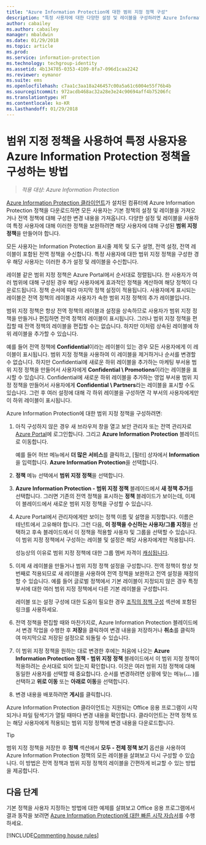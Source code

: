 ```yaml
---
title: "Azure Information Protection에 대한 범위 지정 정책 구성"
description: "특정 사용자에 대한 다양한 설정 및 레이블을 구성하려면 Azure Information Protection에 대한 범위 지정 정책을 구성해야 합니다."
author: cabailey
ms.author: cabailey
manager: mbaldwin
ms.date: 01/29/2018
ms.topic: article
ms.prod: 
ms.service: information-protection
ms.technology: techgroup-identity
ms.assetid: 4b134785-0353-4109-8fa7-096d1caa2242
ms.reviewer: eymanor
ms.suite: ems
ms.openlocfilehash: c7aa1c3aa18a246457c00a5a61c6004e55f76b4b
ms.sourcegitcommit: 972acdb468ac32a28e3e24c90694aff4b75206fc
ms.translationtype: HT
ms.contentlocale: ko-KR
ms.lasthandoff: 01/29/2018
---
```

# <a name="how-to-configure-the-azure-information-protection-policy-for-specific-users-by-using-scoped-policies"></a>범위 지정 정책을 사용하여 특정 사용자용 Azure Information Protection 정책을 구성하는 방법

>*적용 대상: Azure Information Protection*

[Azure Information Protection 클라이언트](https://www.microsoft.com/en-us/download/details.aspx?id=53018)가 설치된 컴퓨터에 Azure Information Protection 정책을 다운로드하면 모든 사용자는 기본 정책의 설정 및 레이블을 가져오거나 전역 정책에 대해 구성한 변경 내용을 가져옵니다. 다양한 설정 및 레이블을 사용하여 특정 사용자에 대해 이러한 정책을 보완하려면 해당 사용자에 대해 구성된 **범위 지정 정책**을 만들어야 합니다.

모든 사용자는 Information Protection 표시줄 제목 및 도구 설명, 전역 설정, 전역 레이블이 포함된 전역 정책을 수신합니다. 특정 사용자에 대한 범위 지정 정책을 구성한 경우 해당 사용자는 이러한 추가 설정 및 레이블을 수신합니다. 

레이블 같은 범위 지정 정책은 Azure Portal에서 순서대로 정렬됩니다. 한 사용자가 여러 범위에 대해 구성된 경우 해당 사용자에게 효과적인 정책을 계산하여 해당 정책이 다운로드됩니다. 정책 순서에 따라 마지막 정책 설정이 적용됩니다. 사용자에게 표시되는 레이블은 전역 정책의 레이블과 사용자가 속한 범위 지정 정책의 추가 레이블입니다. 

범위 지정 정책은 항상 전역 정책의 레이블과 설정을 상속하므로 사용자가 범위 지정 정책을 만들거나 편집하면 전역 정책의 레이블이 표시됩니다. 그러나 범위 지정 정책을 편집할 때 전역 정책의 레이블을 편집할 수는 없습니다. 하지만 이처럼 상속된 레이블에 하위 레이블을 추가할 수 있습니다.

예를 들어 전역 정책에 **Confidential**이라는 레이블이 있는 경우 모든 사용자에게 이 레이블이 표시됩니다. 범위 지정 정책을 사용하여 이 레이블을 제거하거나 순서를 변경할 수 없습니다. 하지만 Confidential에 새로운 하위 레이블을 추가하는 마케팅 부서용 범위 지정 정책을 만들어서 사용자에게 **Confidential \ Promotions**이라는 레이블을 표시할 수 있습니다. Confidential에 새로운 하위 레이블을 추가하는 영업 부서용 범위 지정 정책을 만들어서 사용자에게 **Confidential \ Partners**라는 레이블을 표시할 수도 있습니다. 그런 후 여러 설정에 대해 각 하위 레이블을 구성하면 각 부서의 사용자에게만 이 하위 레이블이 표시됩니다.

Azure Information Protection에 대한 범위 지정 정책을 구성하려면:

1. 아직 구성하지 않은 경우 새 브라우저 창을 열고 보안 관리자 또는 전역 관리자로 [Azure Portal](https://portal.azure.com)에 로그인합니다. 그리고 **Azure Information Protection** 블레이드로 이동합니다. 

    예를 들어 허브 메뉴에서 **더 많은 서비스**를 클릭하고, [필터] 상자에서 **Information**을 입력합니다. **Azure Information Protection**을 선택합니다.

2. **정책** 메뉴 선택에서 **범위 지정 정책**을 선택합니다.

3. **Azure Information Protection - 범위 지정 정책** 블레이드에서 **새 정책 추가**를 선택합니다. 그러면 기존의 전역 정책을 표시하는 **정책** 블레이드가 보이는데, 이제 이 블레이드에서 새로운 범위 지정 정책을 구성할 수 있습니다.

4. Azure Portal에서 관리자에게만 보이는 정책 이름 및 설명을 지정합니다. 이름은 테넌트에서 고유해야 합니다. 그런 다음, **이 정책을 수신하는 사용자/그룹 지정**을 선택하고 후속 블레이드에서 이 정책을 적용할 사용자 및 그룹을 선택할 수 있습니다. 이 범위 지정 정책에서 구성하는 레이블 및 설정은 해당 사용자에게만 적용됩니다.
    
    성능상의 이유로 범위 지정 정책에 대한 그룹 멤버 자격이 [캐싱됩니다](../plan-design/prepare.md#group-membership-caching-by-azure-information-protection).

5. 이제 새 레이블을 만들거나 범위 지정 정책 설정을 구성합니다. 전역 정책이 항상 첫 번째로 적용되므로 새 레이블을 사용하여 전역 정책을 보완하고 전역 설정을 재정의할 수 있습니다. 예를 들어 글로벌 정책에서 기본 레이블이 지정되지 않은 경우 특정 부서에 대한 여러 범위 지정 정책에서 다른 기본 레이블을 구성합니다.

    레이블 또는 설정 구성에 대한 도움이 필요한 경우 [조직의 정책 구성](configure-policy.md#configuring-your-organizations-policy) 섹션에 포함된 링크를 사용하세요.

6. 전역 정책을 편집할 때와 마찬가지로, Azure Information Protection 블레이드에서 변경 작업을 수행한 후 **저장**을 클릭하여 변경 내용을 저장하거나 **취소**를 클릭하여 마지막으로 저장된 설정으로 되돌릴 수 있습니다. 

7. 이 범위 지정 정책을 원하는 대로 변경한 후에는 처음에 나오는 **Azure Information Protection 정책 - 범위 지정 정책** 블레이드에서 이 범위 지정 정책이 적용하려는 순서대로 되어 있는지 확인합니다. 이것은 여러 범위 지정 정책에 대해 동일한 사용자를 선택할 때 중요합니다. 순서를 변경하려면 상황에 맞는 메뉴(**...** )를 선택하고 **위로 이동** 또는 **아래로 이동**을 선택합니다. 

8. 변경 내용을 배포하려면 **게시**를 클릭합니다. 

Azure Information Protection 클라이언트는 지원되는 Office 응용 프로그램이 시작되거나 파일 탐색기가 열릴 때마다 변경 내용을 확인합니다. 클라이언트는 전역 정책 또는 해당 사용자에게 적용되는 범위 지정 정책에 변경 내용을 다운로드합니다.

> [!TIP]
> 범위 지정 정책을 저장한 후 **정책** 섹션에서 **모두 - 전체 정책 보기** 옵션을 사용하여 Azure Information Protection 정책의 모든 레이블을 살펴보고 다시 구성할 수 있습니다. 이 방법은 전역 정책과 범위 지정 정책의 레이블을 간편하게 비교할 수 있는 방법을 제공합니다. 

## <a name="next-steps"></a>다음 단계

기본 정책을 사용자 지정하는 방법에 대한 예제를 살펴보고 Office 응용 프로그램에서 결과 동작을 보려면 [Azure Information Protection에 대한 빠른 시작 자습서](../get-started/infoprotect-quick-start-tutorial.md)를 수행하세요.

[!INCLUDE[Commenting house rules](../includes/houserules.md)]
